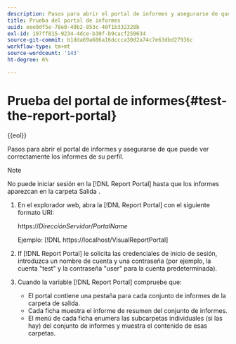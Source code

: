 ```yaml
---
description: Pasos para abrir el portal de informes y asegurarse de que puede ver correctamente los informes de su perfil.
title: Prueba del portal de informes
uuid: eee0df5e-78e0-49b2-853c-40f1b332328b
exl-id: 197ff815-9234-4dce-b30f-b9cacf259634
source-git-commit: b1dda69a606a16dccca30d2a74c7e63dbd27936c
workflow-type: tm+mt
source-wordcount: '143'
ht-degree: 6%

---
```


# Prueba del portal de informes{#test-the-report-portal}

{{eol}}

Pasos para abrir el portal de informes y asegurarse de que puede ver correctamente los informes de su perfil.

>[!NOTE]
>
>No puede iniciar sesión en la [!DNL Report Portal] hasta que los informes aparezcan en la carpeta Salida .

1. En el explorador web, abra la [!DNL Report Portal] con el siguiente formato URI:

   https://*DirecciónServidor*/*PortalName*

   Ejemplo: [!DNL https://localhost/VisualReportPortal]

1. If [!DNL Report Portal] le solicita las credenciales de inicio de sesión, introduzca un nombre de cuenta y una contraseña (por ejemplo, la cuenta &quot;test&quot; y la contraseña &quot;user&quot; para la cuenta predeterminada).
1. Cuando la variable [!DNL Report Portal] compruebe que:

   * El portal contiene una pestaña para cada conjunto de informes de la carpeta de salida.
   * Cada ficha muestra el informe de resumen del conjunto de informes.
   * El menú de cada ficha enumera las subcarpetas individuales (si las hay) del conjunto de informes y muestra el contenido de esas carpetas.
